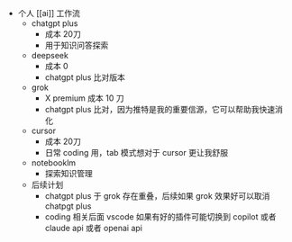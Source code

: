 - 个人 [[ai]] 工作流
	- chatgpt plus
		- 成本 20刀
		- 用于知识问答探索
	- deepseek
		- 成本 0
		- chatgpt plus 比对版本
	- grok
		- X premium 成本 10 刀
		- chatgpt plus 比对，因为推特是我的重要信源，它可以帮助我快速消化
	- cursor
		- 成本 20刀
		- 日常 coding 用，tab 模式想对于 cursor 更让我舒服
	- notebooklm
		- 探索知识管理
	- 后续计划
		- chatgpt plus 于 grok 存在重叠，后续如果 grok 效果好可以取消 chatpgt plus
		- coding 相关后面 vscode 如果有好的插件可能切换到 copilot 或者 claude api 或者 openai api